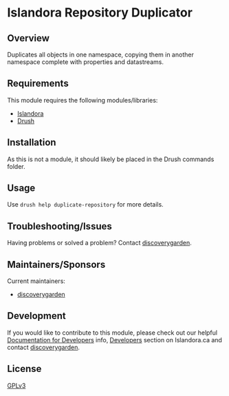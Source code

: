 # Islandora Repository Duplicator

## Overview

Duplicates all objects in one namespace, copying them in another namespace complete with properties and datastreams.

## Requirements

This module requires the following modules/libraries:

* [Islandora](https://github.com/Islandora/islandora)
* [Drush](https://github.com/drush-ops/drush)

## Installation

As this is not a module, it should likely be placed in the Drush commands folder.

## Usage

Use `drush help duplicate-repository` for more details.

## Troubleshooting/Issues

Having problems or solved a problem? Contact [discoverygarden](http://support.discoverygarden.ca).

## Maintainers/Sponsors

Current maintainers:

* [discoverygarden](http://www.discoverygarden.ca)

## Development

If you would like to contribute to this module, please check out our helpful
[Documentation for Developers](https://github.com/Islandora/islandora/wiki#wiki-documentation-for-developers)
info, [Developers](http://islandora.ca/developers) section on Islandora.ca and
contact [discoverygarden](http://support.discoverygarden.ca).

## License

[GPLv3](http://www.gnu.org/licenses/gpl-3.0.txt)
